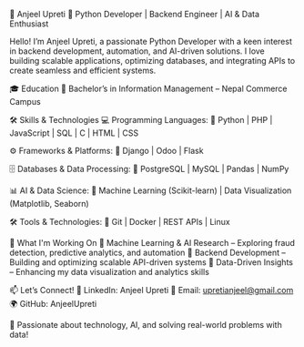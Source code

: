 🚀 Anjeel Upreti
🎯 Python Developer | Backend Engineer | AI & Data Enthusiast

Hello! I’m Anjeel Upreti, a passionate Python Developer with a keen interest in backend development, automation, and AI-driven solutions. I love building scalable applications, optimizing databases, and integrating APIs to create seamless and efficient systems.

🎓 Education
📍 Bachelor’s in Information Management – Nepal Commerce Campus

🛠️ Skills & Technologies
💻 Programming Languages:
🔹 Python | PHP | JavaScript | SQL | C | HTML | CSS

⚙️ Frameworks & Platforms:
🔹 Django | Odoo | Flask

🗄️ Databases & Data Processing:
🔹 PostgreSQL | MySQL | Pandas | NumPy

📊 AI & Data Science:
🔹 Machine Learning (Scikit-learn) | Data Visualization (Matplotlib, Seaborn)

🛠️ Tools & Technologies:
🔹 Git | Docker | REST APIs | Linux

🚀 What I'm Working On
🔹 Machine Learning & AI Research – Exploring fraud detection, predictive analytics, and automation
🔹 Backend Development – Building and optimizing scalable API-driven systems
🔹 Data-Driven Insights – Enhancing my data visualization and analytics skills

📫 Let’s Connect!
💼 LinkedIn: Anjeel Upreti
📧 Email: upretianjeel@gmail.com
🌍 GitHub: AnjeelUpreti

🚀 Passionate about technology, AI, and solving real-world problems with data!
